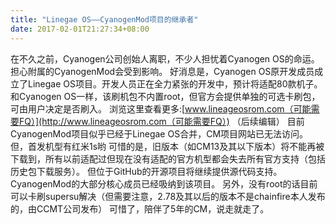 ```yaml
---
title: "Linegae OS——CyanogenMod项目的继承者"
date: 2017-02-01T21:27:34+08:00
---
```

在不久之前，Cyanogen公司创始人离职，不少人担忧着Cyanogen OS的命运。担心附属的CyanogenMod会受到影响。
好消息是，Cyanogen OS原开发成员成立了Linegae OS项目。开发人员正在全力紧张的开发中，预计将适配80款机子。
和Cyanogen OS一样，该刷机包不内置root，但官方会提供单独的可选卡刷包，可由用户决定是否刷入。
浏览这里查看更多:[www.lineageosrom.com（可能需要FQ）](http://www.lineageosrom.com（可能需要FQ）)
（后续编辑）
目前CyanogenMod项目似乎已经于Linegae OS合并，CM项目网站已无法访问。但，首发机型有红米1s哟
可惜的是，旧版本（如CM13及其以下版本）将不能再被下载到，所有以前适配过但现在没有适配的官方机型都会失去所有官方支持（包括历史包下载服务）。
但位于GitHub的开源项目将继续提供源代码支持。
CyanogenMod的大部分核心成员已经吸纳到该项目。
另外，没有root的话目前可以卡刷supersu解决（但需要注意，2.78及其以后的版本不是chainfire本人发布的，由CCMT公司发布）
可惜了，陪伴了5年的CM，说走就走了。
